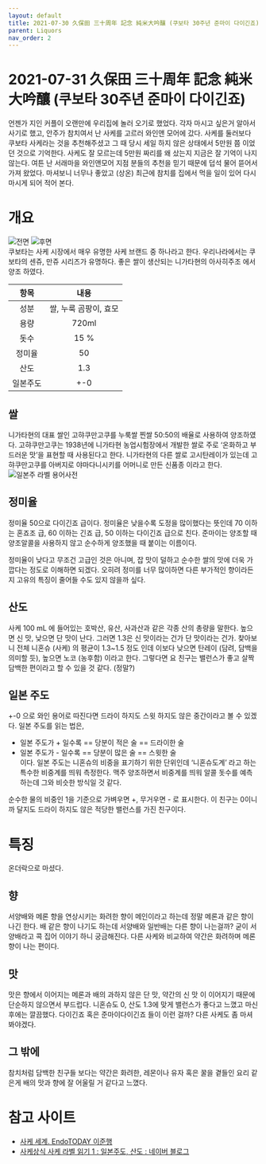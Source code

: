 ```yaml
---
layout: default
title: 2021-07-30 久保田 三十周年 記念 純米大吟釀 (쿠보타 30주년 준마이 다이긴죠)
parent: Liquors 
nav_order: 2
---
```


# 2021-07-31 久保田 三十周年 記念 純米大吟釀 (쿠보타 30주년 준마이 다이긴죠)   
언젠가 지인 커플이 오랜만에 우리집에 놀러 오기로 했었다. 각자 마시고 싶은거 알아서 사기로 했고, 안주가 참치여서 난 사케를 고르러 와인앤 모어에 갔다. 사케를 둘러보다 쿠보타 사케라는 것을 추천해주셨고 그 때  당시 세일 하지 않은 상태에서 5만원 쯤 이었던 것으로 기억한다. 사케도 잘 모르는데 5만원 짜리를 왜 샀는지 지금은 잘 기억이 나지 않는다. 여튼 난 서래마을 와인앤모어 지점 분들의 추천을 믿기 때문에 덥석 물어 뜯어서 가져 왔었다. 마셔보니 너무나 좋았고 (상온) 최근에 참치를 집에서 먹을 일이 있어 다시 마시게 되어 적어 본다.

# 개요
![전면](1.png)
![후면](2.png)  
쿠보타는 사케 시장에서 매우 유명한 사케 브랜드 중 하나라고 한다. 우리나라에서는 쿠보타의 센쥬, 만쥬 시리즈가 유명하다. 좋은 쌀이 생산되는 니가타현의 아사히주조 에서 양조 하였다. 
 
|항목|내용|
|:---:|:---:|
|성분|쌀, 누룩 곰팡이, 효모|
|용량|720ml|
|돗수|15 %|
|정미율|50|
|산도|1.3|
|일본주도|+-0|

## 쌀
니가타현의 대표 쌀인 고햐쿠만고쿠를 누룩쌀 찐쌀 50:50의 배율로 사용하여 양조하였다.
고햐쿠만고쿠는 1938년에 니가타현 농업시험장에서 개발한 쌀로 주로 ‘온화하고 부드러운 맛’을 표현할 때 사용된다고 한다.
니가타현의 다른 쌀로 고시탄레이가 있는데 고햐쿠만고쿠를 아버지로 야마다니시키를 어머니로 만든 신품종 이라고 한다.  
![일본주 라벨 용어사전](3.png)  

## 정미율
정미율 50으로 다이긴죠 급이다. 정미율은 낮을수록 도정을 많이했다는 뜻인데 70 이하는 혼죠조 급, 60 이하는 긴죠 급, 50 이하는 다이긴죠 급으로 친다. 준마이는 양조할 때 양조알콜을 사용하지 않고 순수하게 양조했을 때 붙이는 이름이다.

정미율이 낮다고 무조건 고급인 것은 아니며, 잡 맛이 덜하고 순수한 쌀의 맛에 더욱 가깝다는 정도로 이해하면 되겠다. 오히려 정미를 너무 많이하면 다른 부가적인 향이라든지 고유의 특징이 줄어들 수도 있지 않을까 싶다.

## 산도
사케 100 mL 에 들어있는 호박산, 유산, 사과산과 같은 각종 산의 총량을 말한다.
높으면 신 맛,
낮으면 단 맛이 난다.
그러면 1.3은 신 맛이라는 건가 단 맛이라는 건가.
찾아보니 전체 니혼슈 (사케) 의 평균이 1.3~1.5 정도 인데 이보다 낮으면 탄레이 (담려, 담백을 의미할 듯), 높으면 노코 (농후함)  이라고 한다. 그렇다면 요 친구는 밸런스가 좋고 살짝 담백한 편이라고 할 수 있을 것 같다. (정말?)
## 일본 주도
+-0 으로 와인 용어로 따진다면 드라이 하지도 스윗 하지도 않은 중간이라고 볼 수 있겠다. 일본 주도를 읽는 법은,
- 일본 주도가 + 일수록 == 당분이 적은 술 == 드라이한 술
- 일본 주도가 - 일수록 == 당분이 많은 술 == 스윗한 술  
이다. 일본 주도는 니혼슈의 비중을 표기하기 위한 단위인데  ‘니혼슈도계’ 라고 하는 특수한 비중계를 띄워 측정한다. 맥주 양조하면서 비중계를 띄워 알콜 돗수를 예측하는데 그와 비슷한 방식일 것 같다. 

순수한 물의 비중인 1을 기준으로 가벼우면 +, 무거우면 - 로 표시한다.
이 친구는 0이니까 달지도 드라이 하지도 않은 적당한 밸런스를 가진 친구이다.

# 특징
온더락으로 마셨다.

## 향
서양배와 메론 향을 연상시키는 화려한 향이 메인이라고 하는데 정말 메론과 같은 향이 나긴 한다. 배 같은 향이 나기도 하는데 서양배와 일반배는 다른 향이 나는걸까? 굳이 서양배라고 콕 집어 이야기 하니 궁금해진다. 다른 사케와 비교하여 약간은 화려하며 메론향이 나는 편이다.

## 맛
맛은 향에서 이어지는 메론과 배의 과하지 않은 단 맛, 약간의 신 맛 이 이어지기 때문에 단순하지 않으면서 부드럽다. 니혼슈도 0, 산도 1.3에 맞게 밸런스가 좋다고 느꼈고 마신 후에는 깔끔했다. 다이긴죠 혹은 준마이다이긴죠 들이 이런 걸까? 다른 사케도 좀 마셔봐야겠다.

## 그 밖에
참치처럼 담백한 친구들 보다는 약간은 화려한, 레몬이나 유자 혹은 꿀을 곁들인 요리 같은게 배의 맛과 향에 잘 어울릴 거 같다고 느꼈다.

# 참고 사이트
- [사케 세계. EndoTODAY 이준행](http://endotoday.com/sake/sake.html)
- [사케상식 사케 라벨 읽기 1 : 일본주도, 산도 : 네이버 블로그](https://m.blog.naver.com/PostView.naver?isHttpsRedirect=true&blogId=aeolus0&logNo=220801289090)
